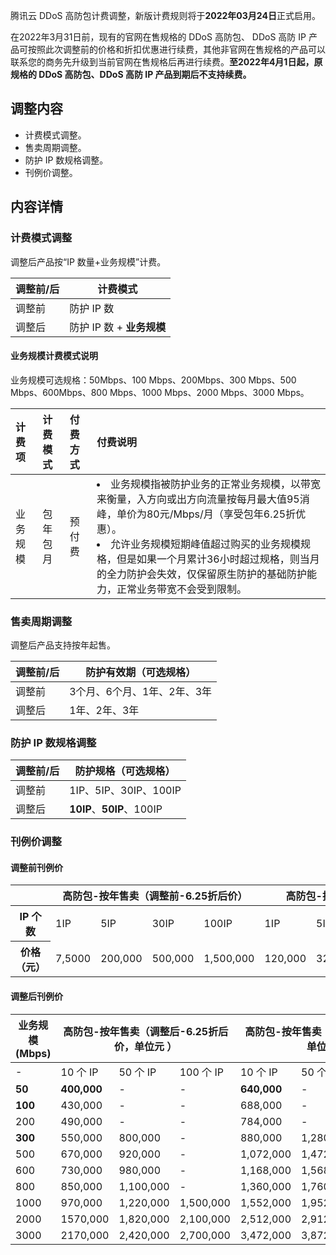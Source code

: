 腾讯云 DDoS  高防包计费调整，新版计费规则将于**2022年03月24日**正式启用。

在2022年3月31日前，现有的官网在售规格的 DDoS 高防包、 DDoS 高防 IP 产品可按照此次调整前的价格和折扣优惠进行续费，其他非官网在售规格的产品可以联系您的商务先升级到当前官网在售规格后再进行续费。**至2022年4月1日起，原规格的 DDoS 高防包、DDoS 高防 IP 产品到期后不支持续费。**

## 调整内容
- 计费模式调整。
- 售卖周期调整。
- 防护 IP 数规格调整。
- 刊例价调整。

## 内容详情
### 计费模式调整
调整后产品按“IP 数量+业务规模”计费。

| 调整前/后 | 计费模式                  |
| --------- | ------------------------- |
| 调整前    | 防护 IP 数                |
| 调整后    | 防护 IP 数 + **业务规模** |


#### 业务规模计费模式说明
业务规模可选规格：50Mbps、100 Mbps、200Mbps、300 Mbps、500 Mbps、600Mbps、800 Mbps、1000 Mbps、2000 Mbps、3000 Mbps。 
<table>
<thead>
<tr>
<th align="left">计费项</th>
<th align="left">计费模式</th>
<th align="left">付费方式</th>
<th align="left">付费说明</th>
</tr>
</thead>
<tbody><tr>
 <td >业务规模</td>
<td align="left">包年包月</td>
<td align="left">预付费</td>
<td align="left"><li>业务规模指被防护业务的正常业务规模，以带宽来衡量，入方向或出方向流量按每月最大值95消峰，单价为80元/Mbps/月（享受包年6.25折优惠）。</li><li>允许业务规模短期峰值超过购买的业务规模规格，但是如果一个月累计36小时超过规格，则当月的全力防护会失效，仅保留原生防护的基础防护能力，正常业务带宽不会受到限制。</li></td>
</tr>
</tbody></table>

### 售卖周期调整
调整后产品支持按年起售。

| 调整前/后| 防护有效期（可选规格） |
| ------------- | --------------------------- |
| 调整前        | 3个月、6个月、1年、2年、3年 |
| 调整后        | 1年、2年、3年               |


### 防护 IP 数规格调整

| 调整前/后 | 防护规格（可选规格）  |
| ------------- | ------------------------- |
| 调整前        | 1IP、5IP、30IP、100IP     |
| 调整后        | **10IP**、**50IP**、100IP |


### 刊例价调整
#### 调整前刊例价
<table>
<thead>
<tr>
<th></th>
<th colspan=4>高防包-按年售卖（调整前-6.25折后价）</th>
<th colspan=4>高防包-按年售卖（调整前-刊例价）</th>
</tr>
</thead>
<tbody><tr>
<th >IP 个数</th>
<td>1IP</td>
<td>5IP</td>
<td>30IP</td>
<td>100IP</td>
<td>1IP</td>
<td>5IP</td>
<td>30IP</td>
<td>100IP</td>
</tr>
<tr>
<th >价格（元）</th>
<td>7,5000</td>
<td>200,000</td>
<td>500,000</td>
<td>1,500,000</td>
<td>120,000</td>
<td>320,000</td>
<td>800,000</td>
<td>2,400,000</td>
</tr>
</tbody></table>


#### 调整后刊例价
<table>
<thead>
<tr>
<th>业务规模(Mbps)</th>
<th colspan="3">高防包-按年售卖（调整后-6.25折后价，单位元 ）</th>
<th colspan="3">高防包-按年售卖（调整后-刊例价，单位元）</th>
</tr>
</thead>
<tbody>
<tr>
<td>-</td>
<td>10 个 IP</td>
<td>50 个 IP</td>
<td>100 个 IP</td>
<td>10 个 IP</td>
<td>50 个 IP</td>
<td>100 个 IP</td>
</tr>
<tr>
<td><strong>50</strong></td>
<td><strong>400,000</strong></td>
<td>-</td>
<td>-</td>
<td><strong>640,000</strong></td>
<td>-</td>
<td>-</td>
</tr>
<tr>
<td><strong>100</strong></td>
<td>430,000</td>
<td>-</td>
<td>-</td>
<td>688,000</td>
<td>-</td>
</tr>
<tr>
<td>200</td>
<td>490,000</td>
<td>-</td>
<td>-</td>
<td>784,000</td>
<td>-</td>
<td>-</td>
</tr>
<tr>
<td><strong>300</strong></td>
<td>550,000</td>
<td>800,000</td>
<td>-</td>
<td>880,000</td>
<td>1,280,000</td>
<td>-</td>
</tr>
<tr>
<td>500</td>
<td>670,000</td>
<td>920,000</td>
<td>-</td>
<td>1,072,000</td>
<td>1,472,000</td>
<td>-</td>
</tr>
<tr>
<td>600</td>
<td>730,000</td>
<td>980,000</td>
<td>-</td>
<td>1,168,000</td>
<td>1,568,000</td>
<td>-</td>
</tr>
<tr>
<td>800</td>
<td>850,000</td>
<td>1,100,000</td>
<td>-</td>
<td>1,360,000</td>
<td>1,760,000</td>
<td>-</td>
</tr>
<tr>
<td>1000</td>
<td>970,000</td>
<td>1,220,000</td>
<td>1,500,000</td>
<td>1,552,000</td>
<td>1,952,000</td>
<td>2,400,000</td>
</tr>
<tr>
<td>2000</td>
<td>1570,000</td>
<td>1,820,000</td>
<td>2,100,000</td>
<td>2,512,000</td>
<td>2,912,000</td>
<td>3,360,000</td>
</tr>
<tr>
<td>3000</td>
<td>2170,000</td>
<td>2,420,000</td>
<td>2,700,000</td>
<td>3,472,000</td>
<td>3,872,000</td>
<td>4,320,000</td>
</tr>
</tbody></table>
